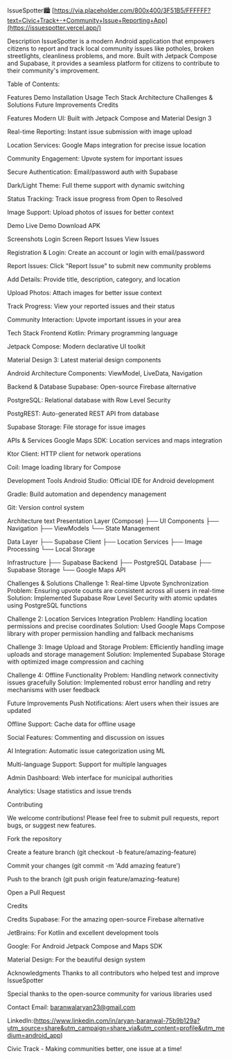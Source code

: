 IssueSpotter🏙️
[https://via.placeholder.com/800x400/3F51B5/FFFFFF?text=Civic+Track+-+Community+Issue+Reporting+App](https://issuespotter.vercel.app/)

Description
IssueSpotter is a modern Android application that empowers citizens to report and track local community issues like potholes, broken streetlights, cleanliness problems, and more. Built with Jetpack Compose and Supabase, it provides a seamless platform for citizens to contribute to their community's improvement.

Table of Contents:

Features
Demo
Installation
Usage
Tech Stack
Architecture
Challenges & Solutions
Future Improvements
Credits

Features
 Modern UI: Built with Jetpack Compose and Material Design 3

 Real-time Reporting: Instant issue submission with image upload

 Location Services: Google Maps integration for precise issue location

 Community Engagement: Upvote system for important issues

Secure Authentication: Email/password auth with Supabase

Dark/Light Theme: Full theme support with dynamic switching

Status Tracking: Track issue progress from Open to Resolved

Image Support: Upload photos of issues for better context

Demo
Live Demo
Download APK

Screenshots
Login Screen	Report Issues	View Issues

Registration & Login: Create an account or login with email/password

Report Issues: Click "Report Issue" to submit new community problems

Add Details: Provide title, description, category, and location

Upload Photos: Attach images for better issue context

Track Progress: View your reported issues and their status

Community Interaction: Upvote important issues in your area

Tech Stack
Frontend
Kotlin: Primary programming language

Jetpack Compose: Modern declarative UI toolkit

Material Design 3: Latest material design components

Android Architecture Components: ViewModel, LiveData, Navigation

Backend & Database
Supabase: Open-source Firebase alternative

PostgreSQL: Relational database with Row Level Security

PostgREST: Auto-generated REST API from database

Supabase Storage: File storage for issue images

APIs & Services
Google Maps SDK: Location services and maps integration

Ktor Client: HTTP client for network operations

Coil: Image loading library for Compose

Development Tools
Android Studio: Official IDE for Android development

Gradle: Build automation and dependency management

Git: Version control system

Architecture
text
 Presentation Layer (Compose)
├── UI Components
├──  Navigation
├──  ViewModels
└── State Management

 Data Layer
├── Supabase Client
├──  Location Services
├── Image Processing
└── Local Storage

 Infrastructure
├──  Supabase Backend
├──  PostgreSQL Database
├──  Supabase Storage
└──  Google Maps API

Challenges & Solutions
Challenge 1: Real-time Upvote Synchronization
Problem: Ensuring upvote counts are consistent across all users in real-time
Solution: Implemented Supabase Row Level Security with atomic updates using PostgreSQL functions

Challenge 2: Location Services Integration
Problem: Handling location permissions and precise coordinates
Solution: Used Google Maps Compose library with proper permission handling and fallback mechanisms

Challenge 3: Image Upload and Storage
Problem: Efficiently handling image uploads and storage management
Solution: Implemented Supabase Storage with optimized image compression and caching

Challenge 4: Offline Functionality
Problem: Handling network connectivity issues gracefully
Solution: Implemented robust error handling and retry mechanisms with user feedback

Future Improvements
Push Notifications: Alert users when their issues are updated

Offline Support: Cache data for offline usage

Social Features: Commenting and discussion on issues

AI Integration: Automatic issue categorization using ML

Multi-language Support: Support for multiple languages

Admin Dashboard: Web interface for municipal authorities

Analytics: Usage statistics and issue trends


Contributing

We welcome contributions! Please feel free to submit pull requests, report bugs, or suggest new features.

Fork the repository

Create a feature branch (git checkout -b feature/amazing-feature)

Commit your changes (git commit -m 'Add amazing feature')

Push to the branch (git push origin feature/amazing-feature)

Open a Pull Request

Credits

Credits
Supabase: For the amazing open-source Firebase alternative

JetBrains: For Kotlin and excellent development tools

Google: For Android Jetpack Compose and Maps SDK

Material Design: For the beautiful design system

Acknowledgments
Thanks to all contributors who helped test and improve IssueSpotter

Special thanks to the open-source community for various libraries used

Contact
Email: baranwalaryan23@gmail.com

LinkedIn:(https://www.linkedin.com/in/aryan-baranwal-75b9b129a?utm_source=share&utm_campaign=share_via&utm_content=profile&utm_medium=android_app)

Civic Track - Making communities better, one issue at a time! 
